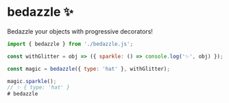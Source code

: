 # bedazzle ✨

Bedazzle your objects with progressive decorators!

```js
import { bedazzle } from './bedazzle.js';

const withGlitter = obj => ({ sparkle: () => console.log('✨', obj) });

const magic = bedazzle({ type: 'hat' }, withGlitter);

magic.sparkle();
// ✨ { type: 'hat' }
# bedazzle
